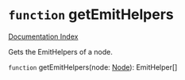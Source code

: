 # `function` getEmitHelpers

[Documentation Index](../README.md)

Gets the EmitHelpers of a node.

`function` getEmitHelpers(node: [Node](../private.interface.Node/README.md)): EmitHelper\[]